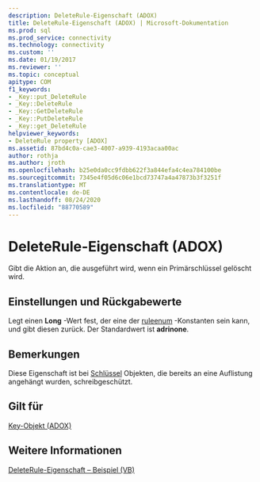 ```yaml
---
description: DeleteRule-Eigenschaft (ADOX)
title: DeleteRule-Eigenschaft (ADOX) | Microsoft-Dokumentation
ms.prod: sql
ms.prod_service: connectivity
ms.technology: connectivity
ms.custom: ''
ms.date: 01/19/2017
ms.reviewer: ''
ms.topic: conceptual
apitype: COM
f1_keywords:
- _Key::put_DeleteRule
- _Key::DeleteRule
- _Key::GetDeleteRule
- _Key::PutDeleteRule
- _Key::get_DeleteRule
helpviewer_keywords:
- DeleteRule property [ADOX]
ms.assetid: 87bd4c0a-cae3-4007-a939-4193acaa00ac
author: rothja
ms.author: jroth
ms.openlocfilehash: b25e0da0cc9fdbb622f3a844efa4c4ea784100be
ms.sourcegitcommit: 7345e4f05d6c06e1bcd73747a4a47873b3f3251f
ms.translationtype: MT
ms.contentlocale: de-DE
ms.lasthandoff: 08/24/2020
ms.locfileid: "88770589"
---
```

# <a name="deleterule-property-adox"></a>DeleteRule-Eigenschaft (ADOX)
Gibt die Aktion an, die ausgeführt wird, wenn ein Primärschlüssel gelöscht wird.  
  
## <a name="settings-and-return-values"></a>Einstellungen und Rückgabewerte  
 Legt einen **Long** -Wert fest, der eine der [ruleenum](./ruleenum.md) -Konstanten sein kann, und gibt diesen zurück. Der Standardwert ist **adrinone**.  
  
## <a name="remarks"></a>Bemerkungen  
 Diese Eigenschaft ist bei [Schlüssel](./key-object-adox.md) Objekten, die bereits an eine Auflistung angehängt wurden, schreibgeschützt.  
  
## <a name="applies-to"></a>Gilt für  
 [Key-Objekt (ADOX)](./key-object-adox.md)  
  
## <a name="see-also"></a>Weitere Informationen  
 [DeleteRule-Eigenschaft – Beispiel (VB)](./deleterule-property-example-vb.md)